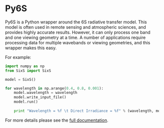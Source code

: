# Py6S #

Py6S is a Python wrapper around the 6S radiative transfer model. This model is often used in remote
sensing and atmospheric sciences, and provides highly accurate results. However, it can only process
one band and one viewing geometry at a time. A number of applications require processing data for
multiple wavebands or viewing geometries, and this wrapper makes this easy.

For example:

```python
import numpy as np
from SixS import SixS

model = SixS()

for wavelength in np.arange(0.4, 0.8, 0.001):
    model.wavelength = wavelength
    model.write_input_file()
    model.run()
    
    print "Wavelength = %f \t Direct Irradiance = %f" % (wavelength, model.outputs.irradiance_direct)
```

For more details please see the
[full documentation](https://github.com/robintw/Py6S/blob/master/doc/docs.markdown).